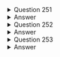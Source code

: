 <details>
  <summary>Question 251</summary>

An Amazon EC2 instance is located in a private subnet in a new VPC. This subnet does not have outbound internet access, but the EC2 instance needs the ability to download monthly security updates from an outside vendor. What should a solutions architect do to meet these requirements?

-   [ ] A. Create an internet gateway, and attach it to the VPC. Configure the private subnet route table to use the internet gateway as the default route.
-   [ ] B. Create a NAT gateway, and place it in a public subnet. Configure the private subnet route table to use the NAT gateway as the default route.
-   [ ] C. Create a NAT instance, and place it in the same subnet where the EC2 instance is located. Configure the private subnet route table to use the NAT instance as the default route.
-   [ ] D. Create an internet gateway, and attach it to the VPC. Create a NAT instance, and place it in the same subnet where the EC2 instance is located. Configure the private subnet route table to use the internet gateway as the default route.
   
</details>

<details>
  <summary>Answer</summary>

-   [ ] B. Create a NAT gateway, and place it in a public subnet. Configure the private subnet route table to use the NAT gateway as the default route.
   
Why these are the correct answers:

B. Create a NAT gateway, and place it in a public subnet. Configure the private subnet route table to use the NAT gateway as the default route.

-   [ ] A NAT gateway in a public subnet allows instances in private subnets to access the internet.
-   [ ] The private subnet's route table directs outbound traffic to the NAT gateway.
-   [ ] This solution enables the EC2 instance to download updates securely.
   
Why are the other answers wrong?

-   [ ] A. An internet gateway allows public subnets to access the internet, but not private subnets.
-   [ ] C. A NAT instance requires more management than a NAT gateway. Placing it in the same subnet is incorrect.
-   [ ] D. Combining an internet gateway and a NAT instance is unnecessary and incorrect.

Therefore, Option B is the correct solution.

</details>
<details>
  <summary>Question 252</summary>

A solutions architect needs to design a system to store client case files. The files are core company assets and are important. The number of files will grow over time. The files must be simultaneously accessible from multiple application servers that run on Amazon EC2 instances. The solution must have built-in redundancy. Which solution meets these requirements?

-   [ ] A. Amazon Elastic File System (Amazon EFS)
-   [ ] B. Amazon Elastic Block Store (Amazon EBS)
-   [ ] C. Amazon S3 Glacier Deep Archive
-   [ ] D. AWS Backup
   
</details>

<details>
  <summary>Answer</summary>

-   [ ] A. Amazon Elastic File System (Amazon EFS)
   
Why these are the correct answers:

A. Amazon Elastic File System (Amazon EFS)

-   [ ] Amazon EFS provides scalable file storage for use with EC2 instances.
-   [ ] It supports concurrent access from multiple EC2 instances.
-   [ ] EFS is designed with built-in redundancy and scalability.
   
Why are the other answers wrong?

-   [ ] B. Amazon EBS is block storage and can only be attached to a single EC2 instance at a time.
-   [ ] C. Amazon S3 Glacier Deep Archive is for long-term archival, not concurrent access.
-   [ ] D. AWS Backup is for backup and recovery, not for providing shared file storage.

Therefore, Option A is the correct solution.

</details>

<details>
  <summary>Question 253</summary>

A solutions architect has created two IAM policies: Policy1 and Policy2. Both policies are attached to an IAM group.

![image](https://github.com/user-attachments/assets/33793b35-856c-4f09-be2a-7c4df3846bb2)

A cloud engineer is added as an IAM user to the IAM group. Which action will the cloud engineer be able to perform?

-   [ ] A. Deleting IAM users
-   [ ] B. Deleting directories
-   [ ] C. Deleting Amazon EC2 instances
-   [ ] D. Deleting logs from Amazon CloudWatch Logs
   
</details>

<details>
  <summary>Answer</summary>

-   [ ] C. Deleting Amazon EC2 instances
   
Why these are the correct answers:

C. Deleting Amazon EC2 instances

-   [ ] Policy 1 allows all EC2 actions.
-   [ ] Policy 2 denies "ds:Delete\*" actions.
-   [ ] Deny statements override allow statements, but the cloud engineer is still allowed to delete EC2 instances.

<hr>
Why are the other answers wrong?
<hr>

-   [ ] A. The engineer can't delete IAM users because it's not in Policy 1.
-   [ ] B. "ds:Delete\*" denies deleting directories.
-   [ ] D. "logs:Get\*" and "logs:Describe\*" do not allow deleting logs.

Therefore, Option C is the correct answer.

</details>





























